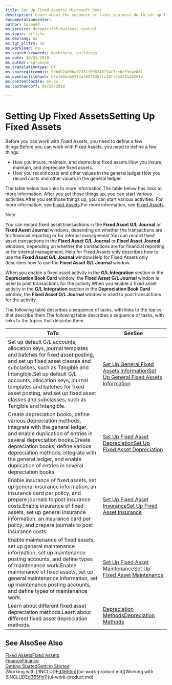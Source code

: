 ```yaml
---
title: Set Up Fixed Assets| Microsoft Docs
description: Learn about the sequence of tasks you must do to set up fixed assets, such as machinery or buildings.
documentationcenter: 
author: SorenGP
ms.service: dynamics365-business-central
ms.topic: article
ms.devlang: na
ms.tgt_pltfrm: na
ms.workload: na
ms.search.keywords: machinery, buildings
ms.date: 10/01/2018
ms.author: sgroespe
ms.translationtype: HT
ms.sourcegitcommit: 9dbd92409ba02281f008246194f3ce0c53e4e001
ms.openlocfilehash: b7efd55ab57f3af627635ffc28fc3e3f31a0251b
ms.contentlocale: en-au
ms.lasthandoff: 09/28/2018

---
```

# <a name="setting-up-fixed-assets"></a><span data-ttu-id="45aa0-103">Setting Up Fixed Assets</span><span class="sxs-lookup"><span data-stu-id="45aa0-103">Setting Up Fixed Assets</span></span>
<span data-ttu-id="45aa0-104">Before you can work with Fixed Assets, you need to define a few things:</span><span class="sxs-lookup"><span data-stu-id="45aa0-104">Before you can work with Fixed Assets, you need to define a few things:</span></span>  

* <span data-ttu-id="45aa0-105">How you insure, maintain, and depreciate fixed assets.</span><span class="sxs-lookup"><span data-stu-id="45aa0-105">How you insure, maintain, and depreciate fixed assets.</span></span>  
* <span data-ttu-id="45aa0-106">How you record costs and other values in the general ledger.</span><span class="sxs-lookup"><span data-stu-id="45aa0-106">How you record costs and other values in the general ledger.</span></span>  

<span data-ttu-id="45aa0-107">The table below has links to more information.</span><span class="sxs-lookup"><span data-stu-id="45aa0-107">The table below has links to more information.</span></span> <span data-ttu-id="45aa0-108">After you set those things up, you can start various activities.</span><span class="sxs-lookup"><span data-stu-id="45aa0-108">After you set those things up, you can start various activities.</span></span> <span data-ttu-id="45aa0-109">For more information, see [Fixed Assets](fa-manage.md).</span><span class="sxs-lookup"><span data-stu-id="45aa0-109">For more information, see [Fixed Assets](fa-manage.md).</span></span>  

> [!NOTE]  
>   <span data-ttu-id="45aa0-110">You can record fixed asset transactions in the **Fixed Asset G/L Journal** or **Fixed Asset Journal** windows, depending on whether the transactions are for financial reporting or for internal management.</span><span class="sxs-lookup"><span data-stu-id="45aa0-110">You can record fixed asset transactions in the **Fixed Asset G/L Journal** or **Fixed Asset Journal** windows, depending on whether the transactions are for financial reporting or for internal management.</span></span> <span data-ttu-id="45aa0-111">Help for Fixed Assets only describes how to use the **Fixed Asset G/L Journal** window.</span><span class="sxs-lookup"><span data-stu-id="45aa0-111">Help for Fixed Assets only describes how to use the **Fixed Asset G/L Journal** window.</span></span>  

<span data-ttu-id="45aa0-112">When you enable a fixed asset activity in the **G/L Integration** section in the **Depreciation Book Card** window, the **Fixed Asset G/L Journal** window is used to post transactions for the activity.</span><span class="sxs-lookup"><span data-stu-id="45aa0-112">When you enable a fixed asset activity in the **G/L Integration** section in the **Depreciation Book Card** window, the **Fixed Asset G/L Journal** window is used to post transactions for the activity.</span></span>

<span data-ttu-id="45aa0-113">The following table describes a sequence of tasks, with links to the topics that describe them.</span><span class="sxs-lookup"><span data-stu-id="45aa0-113">The following table describes a sequence of tasks, with links to the topics that describe them.</span></span>  

| <span data-ttu-id="45aa0-114">To</span><span class="sxs-lookup"><span data-stu-id="45aa0-114">To</span></span> | <span data-ttu-id="45aa0-115">See</span><span class="sxs-lookup"><span data-stu-id="45aa0-115">See</span></span> |
| --- | --- |
| <span data-ttu-id="45aa0-116">Set up default G/L accounts, allocation keys, journal templates and batches for fixed asset posting, and set up fixed asset classes and subclasses, such as Tangible and Intangible.</span><span class="sxs-lookup"><span data-stu-id="45aa0-116">Set up default G/L accounts, allocation keys, journal templates and batches for fixed asset posting, and set up fixed asset classes and subclasses, such as Tangible and Intangible.</span></span> |[<span data-ttu-id="45aa0-117">Set Up General Fixed Assets Information</span><span class="sxs-lookup"><span data-stu-id="45aa0-117">Set Up General Fixed Assets Information</span></span>](fa-how-setup-general.md) |
| <span data-ttu-id="45aa0-118">Create depreciation books, define various depreciation methods, integrate with the general ledger, and enable duplication of entries in several depreciation books.</span><span class="sxs-lookup"><span data-stu-id="45aa0-118">Create depreciation books, define various depreciation methods, integrate with the general ledger, and enable duplication of entries in several depreciation books.</span></span> |[<span data-ttu-id="45aa0-119">Set Up Fixed Asset Depreciation</span><span class="sxs-lookup"><span data-stu-id="45aa0-119">Set Up Fixed Asset Depreciation</span></span>](fa-how-setup-depreciation.md) |
| <span data-ttu-id="45aa0-120">Enable insurance of fixed assets, set up general insurance information, an insurance card per policy, and prepare journals to post insurance costs.</span><span class="sxs-lookup"><span data-stu-id="45aa0-120">Enable insurance of fixed assets, set up general insurance information, an insurance card per policy, and prepare journals to post insurance costs.</span></span> |[<span data-ttu-id="45aa0-121">Set Up Fixed Asset Insurance</span><span class="sxs-lookup"><span data-stu-id="45aa0-121">Set Up Fixed Asset Insurance</span></span>](fa-how-setup-insurance.md) |
| <span data-ttu-id="45aa0-122">Enable maintenance of fixed assets, set up general maintenance information, set up maintenance posting accounts, and define types of maintenance work.</span><span class="sxs-lookup"><span data-stu-id="45aa0-122">Enable maintenance of fixed assets, set up general maintenance information, set up maintenance posting accounts, and define types of maintenance work.</span></span> |[<span data-ttu-id="45aa0-123">Set Up Fixed Asset Maintenance</span><span class="sxs-lookup"><span data-stu-id="45aa0-123">Set Up Fixed Asset Maintenance</span></span>](fa-how-setup-maintenance.md) |
| <span data-ttu-id="45aa0-124">Learn about different fixed asset depreciation methods.</span><span class="sxs-lookup"><span data-stu-id="45aa0-124">Learn about different fixed asset depreciation methods.</span></span> |[<span data-ttu-id="45aa0-125">Depreciation Methods</span><span class="sxs-lookup"><span data-stu-id="45aa0-125">Depreciation Methods</span></span>](fa-depreciation-methods.md) |

## <a name="see-also"></a><span data-ttu-id="45aa0-126">See Also</span><span class="sxs-lookup"><span data-stu-id="45aa0-126">See Also</span></span>
[<span data-ttu-id="45aa0-127">Fixed Assets</span><span class="sxs-lookup"><span data-stu-id="45aa0-127">Fixed Assets</span></span>](fa-manage.md)  
[<span data-ttu-id="45aa0-128">Finance</span><span class="sxs-lookup"><span data-stu-id="45aa0-128">Finance</span></span>](finance.md)  
[<span data-ttu-id="45aa0-129">Getting Started</span><span class="sxs-lookup"><span data-stu-id="45aa0-129">Getting Started</span></span>](product-get-started.md)  
<span data-ttu-id="45aa0-130">[Working with [!INCLUDE[d365fin](includes/d365fin_md.md)]](ui-work-product.md)</span><span class="sxs-lookup"><span data-stu-id="45aa0-130">[Working with [!INCLUDE[d365fin](includes/d365fin_md.md)]](ui-work-product.md)</span></span>

